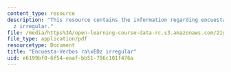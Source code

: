 ```yaml
---
content_type: resource
description: "This resource contains the information regarding encuesta-verbos ra\xED\
  z irregular."
file: /media/https%3A/open-learning-course-data-rc.s3.amazonaws.com/21g-701-spanish-i-fall-2003/e6199bf06f54eaafbb51786c101f476a_MIT21G_701F03_8encue.pdf
file_type: application/pdf
resourcetype: Document
title: "Encuesta-Verbos ra\xEDz irregular"
uid: e6199bf0-6f54-eaaf-bb51-786c101f476a
---
```

